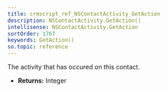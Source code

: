 ```yaml
---
title: crmscript_ref_NSContactActivity_GetAction
description: NSContactActivity.GetAction()
intellisense: NSContactActivity.GetAction
sortOrder: 1767
keywords: GetAction()
so.topic: reference
---
```



The activity that has occured on this contact.



* **Returns:** Integer


